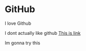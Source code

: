 # GitHub
I love Github

I dont actually like github
<a href="link.com">This is link</a>

Im gonna try this

